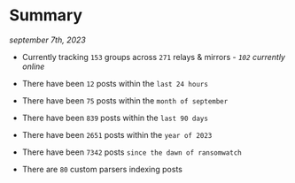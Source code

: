 
# Summary
_september 7th, 2023_

- Currently tracking `153` groups across `271` relays & mirrors - _`102` currently online_

- There have been `12` posts within the `last 24 hours`

- There have been `75` posts within the `month of september`

- There have been `839` posts within the `last 90 days`

- There have been `2651` posts within the `year of 2023`

- There have been `7342` posts `since the dawn of ransomwatch`

- There are `80` custom parsers indexing posts
